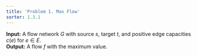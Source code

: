 ```yaml
---
title: 'Problem 1. Max Flow'
sorter: 1.3.1
---
```


**Input:** A flow network $G$ with source $s$, target $t$, and positive
edge capacities $c(e)$ for $e\in E$.  
**Output:** A flow $f$ with the maximum value.

